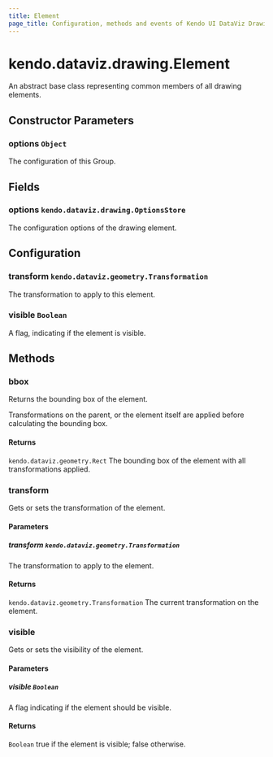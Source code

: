 ```yaml
---
title: Element
page_title: Configuration, methods and events of Kendo UI DataViz Drawing Element
---
```


# kendo.dataviz.drawing.Element

An abstract base class representing common members of all drawing elements.

## Constructor Parameters

### options `Object`
The configuration of this Group.

## Fields

### options `kendo.dataviz.drawing.OptionsStore`

The configuration options of the drawing element.

## Configuration

### transform `kendo.dataviz.geometry.Transformation`
The transformation to apply to this element.

### visible `Boolean`
A flag, indicating if the element is visible.

## Methods

### bbox
Returns the bounding box of the element.

Transformations on the parent, or the element itself are applied
before calculating the bounding box.

#### Returns
`kendo.dataviz.geometry.Rect` The bounding box of the element with all transformations applied.


### transform
Gets or sets the transformation of the element.

#### Parameters

##### transform `kendo.dataviz.geometry.Transformation`
The transformation to apply to the element.

#### Returns
`kendo.dataviz.geometry.Transformation` The current transformation on the element.


### visible
Gets or sets the visibility of the element.

#### Parameters

##### visible `Boolean`
A flag indicating if the element should be visible.

#### Returns
`Boolean` true if the element is visible; false otherwise.


